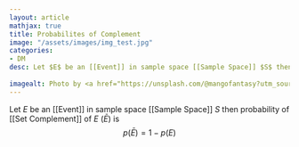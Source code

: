 ```yaml
---
layout: article
mathjax: true
title: Probabilites of Complement
image: "/assets/images/img_test.jpg"
categories:
- DM
desc: Let $E$ be an [[Event]] in sample space [[Sample Space]] $S$ then probability of [[Set Complement]] of $E$ ($\bar{E}$) is
 
imagealt: Photo by <a href="https://unsplash.com/@mangofantasy?utm_source=unsplash&utm_medium=referral&utm_content=creditCopyText">Tim Johnson</a> on <a href="https://unsplash.com/s/photos/logic?utm_source=unsplash&utm_medium=referral&utm_content=creditCopyText">Unsplash</a>
---
```

Let $E$ be an [[Event]] in sample space [[Sample Space]] $S$ then probability of [[Set Complement]] of $E$ ($\bar{E}$) is
$$p(\bar{E}) = 1 - p(E)$$